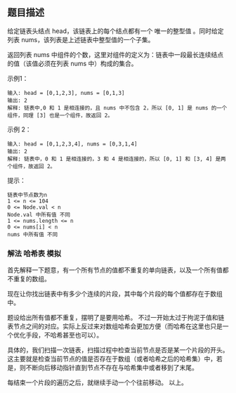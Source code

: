 ## 题目描述
给定链表头结点 head，该链表上的每个结点都有一个 唯一的整型值 。同时给定列表 nums，该列表是上述链表中整型值的一个子集。

返回列表 nums 中组件的个数，这里对组件的定义为：链表中一段最长连续结点的值（该值必须在列表 nums 中）构成的集合。

示例1：
```
输入: head = [0,1,2,3], nums = [0,1,3]
输出: 2
解释: 链表中,0 和 1 是相连接的，且 nums 中不包含 2，所以 [0, 1] 是 nums 的一个组件，同理 [3] 也是一个组件，故返回 2。
```
示例 2：
```
输入: head = [0,1,2,3,4], nums = [0,3,1,4]
输出: 2
解释: 链表中，0 和 1 是相连接的，3 和 4 是相连接的，所以 [0, 1] 和 [3, 4] 是两个组件，故返回 2。
```

提示：
```
链表中节点数为n
1 <= n <= 104
0 <= Node.val < n
Node.val 中所有值 不同
1 <= nums.length <= n
0 <= nums[i] < n
nums 中所有值 不同
```

### 解法 哈希表 模拟
首先解释一下题意，有一个所有节点的值都不重复的单向链表，以及一个所有值都不重复的数组。

现在让你找出链表中有多少个连续的片段，其中每个片段的每个值都存在于数组中。

题设给出所有值都不重复，摆明了是要用哈希。
不过一开始太过于拘泥于值和链表节点之间的对应。实际上反过来对数组哈希会更加方便（而哈希在这里也只是一个优化手段，不哈希甚至也可以）。

具体的，我们扫描一次链表，扫描过程中检查当前节点是否是某一个片段的开头。
这主要就是检查当前节点的值是否存在于数组（或者哈希之后的哈希集）中，若是，则不断向后移动指针直到节点不存在与哈希集中或者移到了末尾。

每结束一个片段的遍历之后，就继续手动一个个往前移动。
以上。